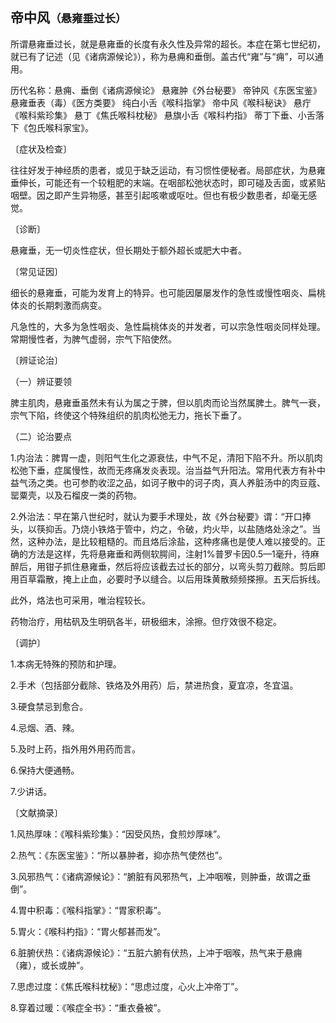 ## 帝中风<small>（悬雍垂过长）</small>

所谓悬雍垂过长，就是悬雍垂的长度有永久性及异常的超长。本症在第七世纪初，就已有了记述（见《诸病源候论》），称为悬痈和垂倒。盖古代“雍”与“痈”，可以通用。

历代名称：悬痈、垂倒《诸病源候论》 悬雍肿《外台秘要》 帝钟风《东医宝鉴》 悬雍垂表（毒）《医方类要》 纯白小舌《喉科指掌》 帝中风《喉科秘诀》 悬疔《喉科紫珍集》 悬丁《焦氏喉科枕秘》 悬旗小舌《喉科杓指》 蒂丁下垂、小舌落下《包氏喉科家宝》。

〔症状及检查〕

往往好发于神经质的患者，或见于缺乏运动，有习惯性便秘者。局部症状，为悬雍垂伸长，可能还有一个较粗肥的末端。在咽部松弛状态时，即可碰及舌面，或紧贴咽壁。因之即产生异物感，甚至引起咳嗽或呕吐。但也有极少数患者，却毫无感觉。

〔诊断〕

悬雍垂，无一切炎性症状，但长期处于额外超长或肥大中者。

〔常见证因〕

细长的悬雍垂，可能为发育上的特异。也可能因屡屡发作的急性或慢性咽炎、扁桃体炎的长期刺激而病变。

凡急性的，大多为急性咽炎、急性扁桃体炎的并发者，可以宗急性咽炎同样处理。常期慢性者，为脾气虚弱，宗气下陷使然。

〔辨证论治〕

（一）辨证要领

脾主肌肉，悬雍垂虽然未有认为属之于脾，但以肌肉而论当然属脾土。脾气一衰，宗气下陷，终使这个特殊组织的肌肉松弛无力，拖长下垂了。

（二）论治要点

1.内治法：脾胃一虚，则阳气生化之源衰怯，中气不足，清阳下陷不升。所以肌肉松弛下垂，症属慢性，故而无疼痛发炎表现。治当益气升阳法。常用代表方有补中益气汤之类。也可参酌收涩之品，如诃子散中的诃子肉，真人养脏汤中的肉豆蔻、罂粟壳，以及石榴皮一类的药物。

2.外治法：早在第八世纪时，就认为要手术理处，故《外台秘要》谓：“开口捧头，以筷抑舌。乃烧小铁烙于管中，灼之，令破，灼火毕，以盐随烙处涂之”。当然，这种办法，是比较粗糙的。而且烙后涂盐，这种疼痛也是使人难以接受的。正确的方法是这样，先将悬雍垂和两侧软腭间，注射1%普罗卡因0.5—1毫升，待麻醉后，用钳子抓住悬雍垂，然后将应该截去过长的部分，以弯头剪刀截除。剪后即用百草霜散，掩上止血，必要时予以缝合。以后用珠黄散频频搽擦。五天后拆线。

此外，烙法也可采用，唯治程较长。

药物治疗，用枯矾及生明矾各半，研极细末，涂擦。但疗效很不稳定。

〔调护〕

1.本病无特殊的预防和护理。

2.手术（包括部分截除、铁烙及外用药）后，禁进热食，夏宜凉，冬宜温。

3.硬食禁忌到愈合。

4.忌烟、酒、辣。

5.及时上药，指外用外用药而言。

6.保持大便通畅。

7.少讲话。

〔文献摘录〕

1.风热厚味：《喉科紫珍集》：“因受风热，食煎炒厚味”。

2.热气：《东医宝鉴》：“所以暴肿者，抑亦热气使然也”。

3.风邪热气：《诸病源候论》：“腑脏有风邪热气，上冲咽喉，则肿垂，故谓之垂倒”。

4.胃中积毒：《喉科指掌》：“胃家积毒”。

5.胃火：《喉科杓指》：“胃火郁甚而发”。

6.脏腑伏热：《诸病源候论》：“五脏六腑有伏热，上冲于咽喉，热气来于悬痈（雍），或长或肿”。

7.思虑过度：《焦氏喉科枕秘》：“思虑过度，心火上冲帝丁”。

8.穿着过暖：《喉症全书》：“重衣叠被”。
